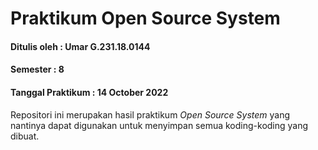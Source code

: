 # Praktikum Open Source System
#### Ditulis oleh : Umar G.231.18.0144
#### Semester : 8
#### Tanggal Praktikum : 14 October 2022
Repositori ini merupakan hasil praktikum *Open Source System* yang
nantinya dapat digunakan untuk menyimpan semua koding-koding yang
dibuat.
